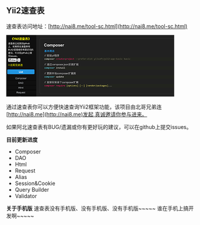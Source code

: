 ## Yii2速查表
速查表访问地址：[http://nai8.me/tool-sc.html](http://nai8.me/tool-sc.html)

![sc-img.png](images/sc-img.png)

通过速查表你可以方便快速查询Yii2框架功能，该项目由北哥兄弟连[http://nai8.me](http://nai8.me)发起,真诚邀请你参与进来。

如果阿北速查表有BUG/遗漏或你有更好玩的建议，可以在github上提交issues。

**目前更新进度**
- Composer
- DAO
- Html
- Request
- Alias
- Session&Cookie
- Query Builder
- Validator

**关于手机版**
速查表没有手机版、没有手机版、没有手机版~~~~~ 谁在手机上搞开发啊~~~~~